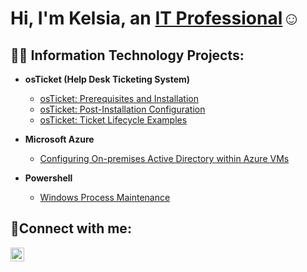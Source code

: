 <h1>Hi, I'm Kelsia, an <a href="https://www.linkedin.com/in/kelsia-smith-14141018a/">IT Professional</a>☺</h1>

<h2>👨‍💻 Information Technology Projects:</h2>

- <b>osTicket (Help Desk Ticketing System)</b>
  - [osTicket: Prerequisites and Installation](https://github.com/Kelsiasm/osticket-prereqs)
  - [osTicket: Post-Installation Configuration](https://github.com/Kelsiasm/post-install-config)
  - [osTicket: Ticket Lifecycle Examples](https://github.com/Kelsiasm/ticket-lifecycle)
 
- <b>Microsoft Azure</b>
  - [Configuring On-premises Active Directory within Azure VMs](https://github.com/Kelsiasm/configure-ad)
 
- <b>Powershell</b>
  - [Windows Process Maintenance](https://github.com/Kelsiasm/process-maint) 

<h2>🤳Connect with me:</h2>

[<img align="left" alt="Kelsia | LinkedIn" width="22px" src="https://cdn.jsdelivr.net/npm/simple-icons@v3/icons/linkedin.svg" />][linkedin]

[linkedin]: [https://www.linkedin.com/in/kelsia-smith-14141018a/]
